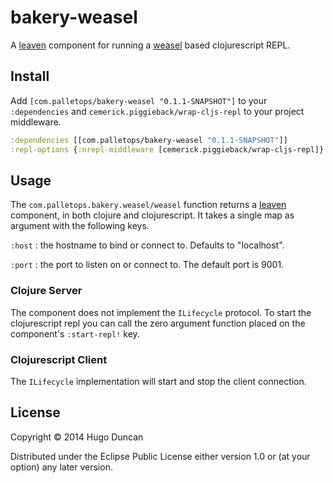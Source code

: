 # bakery-weasel

A [leaven][leaven] component for running a [weasel][weasel] based
clojurescript REPL.

## Install

Add `[com.palletops/bakery-weasel "0.1.1-SNAPSHOT"]` to your
`:dependencies` and `cemerick.piggieback/wrap-cljs-repl` to your project middleware.

```clj
:dependencies [[com.palletops/bakery-weasel "0.1.1-SNAPSHOT"]]
:repl-options {:nrepl-middleware [cemerick.piggieback/wrap-cljs-repl]}
```
## Usage

The `com.palletops.bakery.weasel/weasel` function returns a
[leaven][leaven] component, in both clojure and clojurescript.  It
takes a single map as argument with the following keys.

`:host`
: the hostname to bind or connect to.  Defaults to "localhost".

`:port`
: the port to listen on or connect to.  The default port is 9001.

### Clojure Server

The component does not implement the `ILifecycle` protocol.  To start
the clojurescript repl you can call the zero argument function placed
on the component's `:start-repl!` key.

### Clojurescript Client

The `ILifecycle` implementation will start and stop the client
connection.

## License

Copyright © 2014 Hugo Duncan

Distributed under the Eclipse Public License either version 1.0 or (at
your option) any later version.

[weasel]:https://github.com/tomjakubowski/weasel "Weasel websocket based repl"
[leaven]:https://github.com/palletops/leaven "Leaven component library"
[ring]:https://github.com/ring-clojure/ring "Ring"
